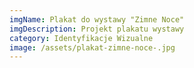 ```yaml
---
imgName: Plakat do wystawy "Zimne Noce"
imgDescription: Projekt plakatu wystawy
category: Identyfikacje Wizualne
image: /assets/plakat-zimne-noce-.jpg
---
```

